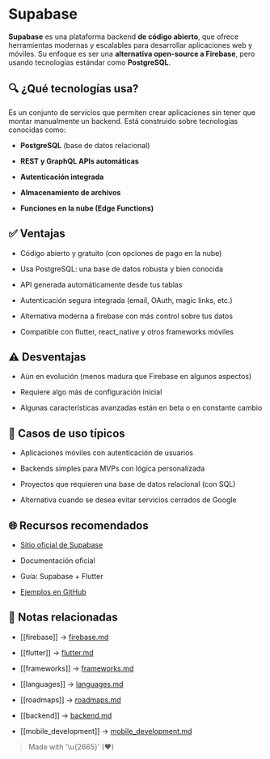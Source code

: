 # Supabase

**Supabase** es una plataforma backend **de código abierto**, que ofrece herramientas modernas y escalables para desarrollar aplicaciones web y móviles. Su enfoque es ser una **alternativa open-source a Firebase**, pero usando tecnologías estándar como **PostgreSQL**.

## 🔍 ¿Qué tecnologías usa?

Es un conjunto de servicios que permiten crear aplicaciones sin tener que montar manualmente un backend. Está construido sobre tecnologías conocidas como:

- **PostgreSQL** (base de datos relacional)  
  
- **REST y GraphQL APIs automáticas**  
  
- **Autenticación integrada**  
  
- **Almacenamiento de archivos**  
  
- **Funciones en la nube (Edge Functions)**  
  

## ✅ Ventajas

- Código abierto y gratuito (con opciones de pago en la nube)  
  
- Usa PostgreSQL: una base de datos robusta y bien conocida  
  
- API generada automáticamente desde tus tablas  
  
- Autenticación segura integrada (email, OAuth, magic links, etc.)  
  
- Alternativa moderna a firebase con más control sobre tus datos  
  
- Compatible con flutter, react_native y otros frameworks móviles  
  
## ⚠️ Desventajas

- Aún en evolución (menos madura que Firebase en algunos aspectos)  
  
- Requiere algo más de configuración inicial  
  
- Algunas características avanzadas están en beta o en constante cambio  
  
## 🎯 Casos de uso típicos

- Aplicaciones móviles con autenticación de usuarios  
  
- Backends simples para MVPs con lógica personalizada  
  
- Proyectos que requieren una base de datos relacional (con SQL)  
  
- Alternativa cuando se desea evitar servicios cerrados de Google  
  
## 🌐 Recursos recomendados

- [Sitio oficial de Supabase](https://supabase.com/)  
  
- Documentación oficial  
  
- Guía: Supabase + Flutter  
  
- [Ejemplos en GitHub](https://github.com/supabase)  
  
## 🔗 Notas relacionadas

- [[firebase]] → [firebase.md](/backend/firebase.md)  
  
- [[flutter]] → [flutter.md](/frameworks/flutter.md)  
  
- [[frameworks]] → [frameworks.md](/frameworks/frameworks.md)  
  
- [[languages]] → [languages.md](/languages/languages.md)  
  
- [[roadmaps]] → [roadmaps.md](/roadmaps/roadmaps.md)  
  
- [[backend]] → [backend.md](/backend/backend.md)  
  
- [[mobile_development]] → [mobile_development.md](/overview/mobile_development.md)   
  
> Made with '\u{2665}' (♥)
